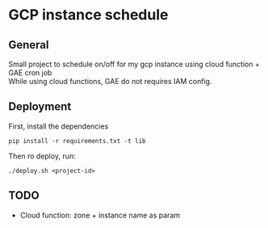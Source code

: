 # GCP instance schedule

## General
Small project to schedule on/off for my gcp instance using cloud function + GAE cron job  
While using cloud functions, GAE do not requires IAM config.

## Deployment
First, install the dependencies
```
pip install -r requirements.txt -t lib
```

Then ro deploy, run:
```
./deploy.sh <project-id>
```

## TODO
- Cloud function: zone + instance name as param

